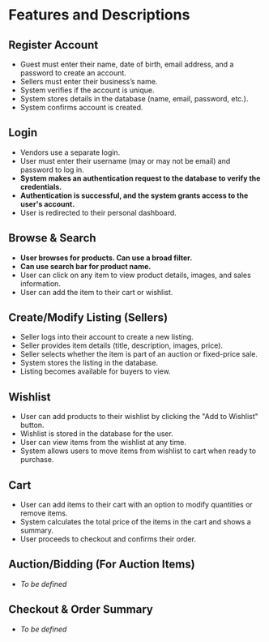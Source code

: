 # Features and Descriptions

## Register Account

- Guest must enter their name, date of birth, email address, and a password to create an account.  
- Sellers must enter their business’s name.  
- System verifies if the account is unique.  
- System stores details in the database (name, email, password, etc.).  
- System confirms account is created.  

## Login

- Vendors use a separate login.  
- User must enter their username (may or may not be email) and password to log in.  
- **System makes an authentication request to the database to verify the credentials.**  
- **Authentication is successful, and the system grants access to the user's account.**  
- User is redirected to their personal dashboard.  

## Browse & Search

- **User browses for products. Can use a broad filter.**  
- **Can use search bar for product name.**  
- User can click on any item to view product details, images, and sales information.  
- User can add the item to their cart or wishlist.  

## Create/Modify Listing (Sellers)

- Seller logs into their account to create a new listing.  
- Seller provides item details (title, description, images, price).  
- Seller selects whether the item is part of an auction or fixed-price sale.  
- System stores the listing in the database.  
- Listing becomes available for buyers to view.  

## Wishlist

- User can add products to their wishlist by clicking the "Add to Wishlist" button.  
- Wishlist is stored in the database for the user.  
- User can view items from the wishlist at any time.  
- System allows users to move items from wishlist to cart when ready to purchase.  

## Cart

- User can add items to their cart with an option to modify quantities or remove items.  
- System calculates the total price of the items in the cart and shows a summary.  
- User proceeds to checkout and confirms their order.  

## Auction/Bidding (For Auction Items)

- *To be defined*  

## Checkout & Order Summary

- *To be defined*  
